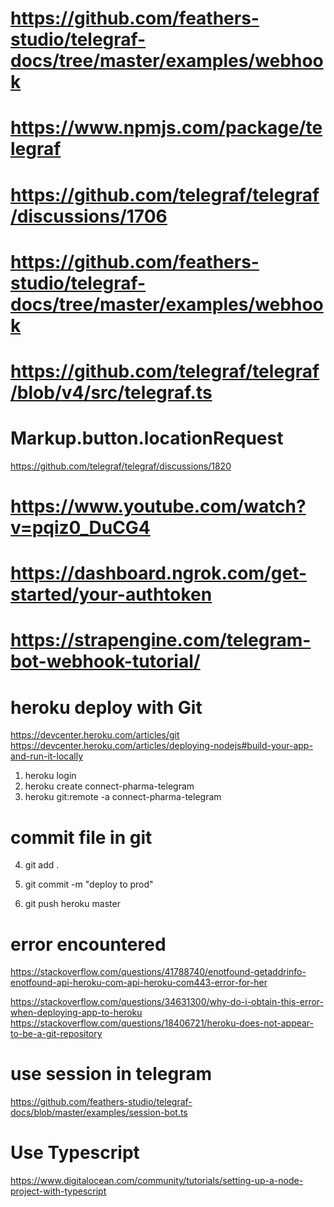 # https://github.com/feathers-studio/telegraf-docs/tree/master/examples/webhook
# https://www.npmjs.com/package/telegraf

# https://github.com/telegraf/telegraf/discussions/1706
# https://github.com/feathers-studio/telegraf-docs/tree/master/examples/webhook


# https://github.com/telegraf/telegraf/blob/v4/src/telegraf.ts


# Markup.button.locationRequest
 https://github.com/telegraf/telegraf/discussions/1820

 # https://www.youtube.com/watch?v=pqiz0_DuCG4


 # https://dashboard.ngrok.com/get-started/your-authtoken

 # https://strapengine.com/telegram-bot-webhook-tutorial/



# heroku deploy with Git
https://devcenter.heroku.com/articles/git
https://devcenter.heroku.com/articles/deploying-nodejs#build-your-app-and-run-it-locally

1.  heroku login
2.  heroku create connect-pharma-telegram
3.  heroku git:remote -a connect-pharma-telegram

# commit file in git
4.  git add .
5.  git commit -m "deploy to prod"

6.  git push heroku master



 # error encountered
 https://stackoverflow.com/questions/41788740/enotfound-getaddrinfo-enotfound-api-heroku-com-api-heroku-com443-error-for-her

 https://stackoverflow.com/questions/34631300/why-do-i-obtain-this-error-when-deploying-app-to-heroku
 https://stackoverflow.com/questions/18406721/heroku-does-not-appear-to-be-a-git-repository



 # use session in telegram 
 https://github.com/feathers-studio/telegraf-docs/blob/master/examples/session-bot.ts



 # Use Typescript 
 https://www.digitalocean.com/community/tutorials/setting-up-a-node-project-with-typescript
